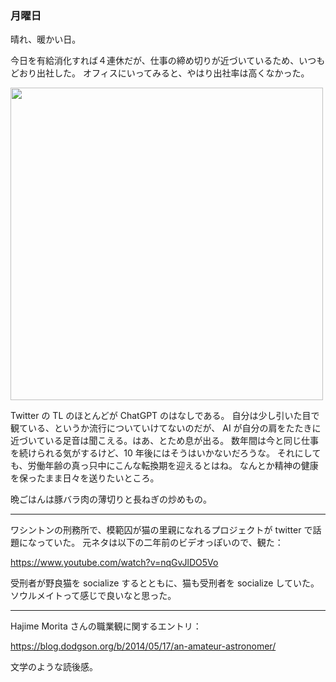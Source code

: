 ### 月曜日

晴れ、暖かい日。

今日を有給消化すれば４連休だが、仕事の締め切りが近づいているため、いつもどおり出社した。
オフィスにいってみると、やはり出社率は高くなかった。

<img src="https://i.imgur.com/rA1E2UJ.jpg" width="500">

Twitter の TL のほとんどが ChatGPT のはなしである。
自分は少し引いた目で観ている、というか流行についていけてないのだが、
AI が自分の肩をたたきに近づいている足音は聞こえる。はあ、とため息が出る。
数年間は今と同じ仕事を続けられる気がするけど、10 年後にはそうはいかないだろうな。
それにしても、労働年齢の真っ只中にこんな転換期を迎えるとはね。
なんとか精神の健康を保ったまま日々を送りたいところ。

晩ごはんは豚バラ肉の薄切りと長ねぎの炒めもの。

---

ワシントンの刑務所で、模範囚が猫の里親になれるプロジェクトが twitter で話題になっていた。
元ネタは以下の二年前のビデオっぽいので、観た：

https://www.youtube.com/watch?v=nqGvJlDO5Vo

受刑者が野良猫を socialize するとともに、猫も受刑者を socialize していた。
ソウルメイトって感じで良いなと思った。

---

Hajime Morita さんの職業観に関するエントリ：

https://blog.dodgson.org/b/2014/05/17/an-amateur-astronomer/

文学のような読後感。